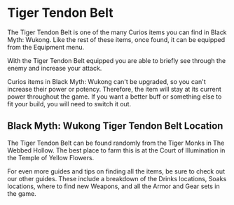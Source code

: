 # Tiger Tendon Belt

The Tiger Tendon Belt is one of the many Curios items you can find in Black Myth: Wukong. Like the rest of these items, once found, it can be equipped from the Equipment menu. 

With the Tiger Tendon Belt equipped you are able to briefly see through the enemy and increase your attack. 

Curios items in Black Myth: Wukong can't be upgraded, so you can't increase their power or potency. Therefore, the item will stay at its current power throughout the game. If you want a better buff or something else to fit your build, you will need to switch it out. 

## Black Myth: Wukong Tiger Tendon Belt Location

The Tiger Tendon Belt can be found randomly from the Tiger Monks in The Webbed Hollow. The best place to farm this is at the Court of Illumination in the Temple of Yellow Flowers. 

For even more guides and tips on finding all the items, be sure to check out our other guides. These include a breakdown of the Drinks locations, Soaks locations, where to find new Weapons, and all the Armor and Gear sets in the game. 
